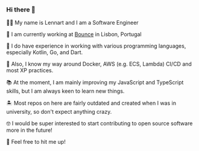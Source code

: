 ### Hi there 👋

🙋‍♂️ My name is Lennart and I am a Software Engineer

🛅 I am currently working at [Bounce](https://usebounce.com/) in Lisbon, Portugal

🔨 I do have experience in working with various programming languages, especially Kotlin, Go, and Dart.

🐳 Also, I know my way around Docker, AWS (e.g. ECS, Lambda) CI/CD and most XP practices.

📚 At the moment, I am mainly improving my JavaScript and TypeScript skills, but I am always keen to learn new things.

🏝 Most repos on here are fairly outdated and created when I was in university, so don't expect anything crazy.

🤓 I would be super interested to start contributing to open source software more in the future!

🤙 Feel free to hit me up!
